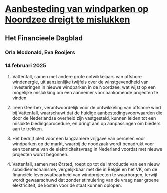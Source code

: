 # [Aanbesteding van windparken op Noordzee dreigt te mislukken](https://advance.lexis.com/api/document?collection=news&id=urn:contentItem:6F46-V613-RSRF-V26C-00000-00&context=1519360)
## Het Financieele Dagblad
### Orla Mcdonald, Eva Rooijers
### 14 februari 2025

1. Vattenfall, samen met andere grote ontwikkelaars van offshore windenergie, uit aanzienlijke twijfels over de winstgevendheid van investeringen in nieuwe windparken in de Noordzee, wat wijst op een mogelijke mislukking om een aannemer voor aankomende projecten te vinden.

2. Ireen Geerbex, verantwoordelijk voor de ontwikkeling van offshore wind bij Vattenfall, waarschuwt dat de huidige aanbestedingsvoorwaarden die door de Nederlandse overheid zijn vastgesteld, kunnen leiden tot een mislukte biedingsprocedure, en dringt aan op aanpassingen om bieders aan te trekken.

3. Het bedrijf pleit voor een langzamere vrijgave van percelen voor windparken op de markt, waarbij de noodzaak wordt benadrukt voor een toename van de elektriciteitsvraag in Nederland voordat met nieuwe projecten wordt begonnen.

4. Vattenfall, samen met Ørsted, roept op tot de introductie van een nieuw subsidiemechanisme, vergelijkbaar met die in België en het VK, om de financiële levensvatbaarheid van windprojecten te waarborgen, terwijl wordt gewaarschuwd dat zonder stimulering van de vraag naar groene elektriciteit, de kosten voor de staat kunnen oplopen.